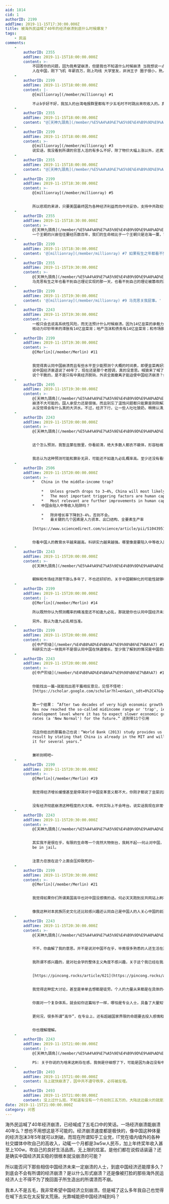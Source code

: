 ```yaml
---
aid: 1814
cid: 1
authorID: 2199
addTime: 2019-11-15T17:30:00.000Z
title: 被海外民运喊了40年的经济崩溃到底什么时候爆发？
tags:
    - 民运
comments:
    -
        authorID: 2355
        addTime: 2019-11-15T18:00:00.000Z
        content: >-
            不回答你的问题，因为我希望崩溃，但是我也不知道什么时候崩溃 当我想说一点，b乎上吹收入，学历的我只想用下面的段子 谢不邀
            人在中国，刚下飞机 年薪百万，刚上均线 大学室友，非洲王子 圈子很小，熟人很多，匿了
    -
        authorID: 2199
        addTime: 2019-11-15T18:00:00.000Z
        content: |-
            @[millionray](/member/millionray) #1

            不止b乎好不好，我加入的台湾电报群里都有不少五毛时不时跳出来吹收入的。真是怀疑中国经济是不是真的会崩溃。
    -
        authorID: 2355
        addTime: 2019-11-15T18:00:00.000Z
        content: "@[天神九頭鳥](/member/%E5%A4%A9%E7%A5%9E%E4%B9%9D%E9%A0%AD%E9%B3%A5) #2 这就要结合现实自行判断了 你的实际生活是不是越来越好，现实生活中身边的亲眼可见的穷苦人生活是不是越来越好 还有能不能像以前一样猪肉自由\U0001F602"
    -
        authorID: 2199
        addTime: 2019-11-15T18:00:00.000Z
        content: >-
            @[millionray](/member/millionray) #3
            说实话，我没看到所谓的穷苦人活的有多么不好，除了物价大幅上涨以外，还真没觉得中国社会有什么大的改变。该什么样还什么样。和所谓经济崩溃或者大幅下降完全不符。
    -
        authorID: 2355
        addTime: 2019-11-15T18:00:00.000Z
        content: "@[天神九頭鳥](/member/%E5%A4%A9%E7%A5%9E%E4%B9%9D%E9%A0%AD%E9%B3%A5) #4 这也是我的想法\U0001F923"
    -
        authorID: 2199
        addTime: 2019-11-15T18:30:00.000Z
        content: >-
            @[millionray](/member/millionray) #5


            所以悲观的来讲，只要美国最终因为各种经济利益而向中共妥协，支持中共政权执政，中国经济就永远不会崩溃。而非像民运说的那样中国经济存在完全无法调和的结构性矛盾，最终必将崩溃。
    -
        authorID: 2355
        addTime: 2019-11-15T18:30:00.000Z
        content: >-
            @[天神九頭鳥](/member/%E5%A4%A9%E7%A5%9E%E4%B9%9D%E9%A0%AD%E9%B3%A5) #4
            一个王朝的兴衰往往要经历数百年，我们的生命相比于一个王朝只是沧海一粟，可谓蟪蛄不知春秋，但我依然相信自由终有一天会到来
    -
        authorID: 2199
        addTime: 2019-11-15T18:30:00.000Z
        content: '@[millionray](/member/millionray) #7 如果有生之年都看不到自由降临，到来又有何意义？'
    -
        authorID: 2355
        addTime: 2019-11-15T19:30:00.000Z
        content: >-
            @[天神九頭鳥](/member/%E5%A4%A9%E7%A5%9E%E4%B9%9D%E9%A0%AD%E9%B3%A5) #8
            马克思有生之年也看不到自己理论实现的那一天，也看不到自己的理论被篡改的那一天
    -
        authorID: 2199
        addTime: 2019-11-15T19:30:00.000Z
        content: '@[millionray](/member/millionray) #9 马克思关我屁事。'
    -
        authorID: 2243
        addTime: 2019-11-15T19:30:00.000Z
        content: >-
            一般只会去说高系统性风险，而无法预计什么时候崩溃。因为14亿韭菜的承载力是个未知数。劳动密集型发展的福利剥削，环境剥削，资源剥削有14亿韭菜背；
            核动力印钞带来的滞胀有14亿韭菜背；地产泡沫和债务有14亿韭菜背；和市场脱节只做输血之用的股票市场有14亿韭菜背。这大概也就是为啥维稳，摄像头，社会信用体系如此重要的原因~~韭菜们还觉得生活水平变好了？那是对有中国体量的市场工业化应该带来多少福利的无意识。如今经济指标逐渐陷入停滞，逐渐迈入中等收入陷阱，且投资，制造业，产业结构，劳动力市场，创新，人口方面后续可能继续疲软之时，倘若对比一下中国与其他国家转型阶段的中产数据……结果是很可怜的。。
    -
        authorID: 2199
        addTime: 2019-11-15T19:30:00.000Z
        content: >-
            @[Merlin](/member/Merlin) #11


            我觉得真认同中国崩溃而且有些水平至少能预测个大概的时间表，即便韭菜再好割，那也要肥料，灌溉成本，你说是不是。没有可能无限的压榨下去，即便是没有任何家庭成本的克隆人你还得养活他才能贡献生产力。这笔账就看有没有人有能力算清楚了。
            说中国经济衰退说了40年了，现在还是那个老腔调，真的没意思。喊狼来了喊了这么长时间，狼都没有来，要说这40年中国人的生活水平完全没有提高完全是被中共剥削到生存的边缘？我反正是说不口。
            说个干脆的，是不是只有中美经济脱钩，外资全面撤离才能迫使中国经济崩溃？如果是，那经济脱钩就是唯一稻草，一旦无法脱钩中国经济也就不会崩溃。
    -
        authorID: 2495
        addTime: 2019-11-15T19:30:00.000Z
        content: >-
            @[天神九頭鳥](/member/%E5%A4%A9%E7%A5%9E%E4%B9%9D%E9%A0%AD%E9%B3%A5) #4
            崩溃不大可能的。国人承受力还是很强，而且别忘了温饱问题都只能算是刚刚解决（甚至可能还有没解决的地方），很多老一辈都还有贫穷年代的记忆。新一代00后确实狂热但那也是因为还没走进社会。
            从没觉得会有什么真的大洪水。不过，经济下行，让一些人吐吐狼奶，稍微认清点现实，不那么跪舔我觉得都是可能性很大的
    -
        authorID: 2243
        addTime: 2019-11-15T20:00:00.000Z
        content: >-
            @[天神九頭鳥](/member/%E5%A4%A9%E7%A5%9E%E4%B9%9D%E9%A0%AD%E9%B3%A5) #12


            这个怎么预测，我暂且蒙在鼓里，你看前清，绝大多数人都衣不蔽体，形容枯槁了，还不是没有崩溃。民国通胀，有二战催动也持续了12年，最后还是军事力量下的被迫倒台~


            我总认为这种预测可能和算卦无异，可能还不如逢九必乱概率高。至少还没有看到哪个专业机构（民运不算）敢用这个蒙人的~
    -
        authorID: 2506
        addTime: 2019-11-15T20:00:00.000Z
        content: >-
            *   China in the middle-income trap?
                
                *   Unless growth drops to 3–4%, China will most likely not become trapped in an MIT.
                *   The most important triggering factors are human capital, export structure and TFP(total factor productivity).
                *   Most relevant are further improvements in human capital accumulation.
            *   中国会陷入中等收入陷阱吗？
                
                *   除非增长率下降到3-4%，否则不会。
                *   最关键的几个因素是人力资本、出口结构、全要素生产率

            [https://www.sciencedirect.com/science/article/pii/S1043951X19300033](https://www.sciencedirect.com/science/article/pii/S1043951X19300033)


            你看中国人的教育水平越来越高。科研实力越来越强。哪里像是要陷入中等收入陷阱的样子？
    -
        authorID: 2243
        addTime: 2019-11-15T20:00:00.000Z
        content: >-
            @[天神九頭鳥](/member/%E5%A4%A9%E7%A5%9E%E4%B9%9D%E9%A0%AD%E9%B3%A5) #12


            朝鲜和市场经济脱节那么多年了，不也还好好的，关于中国朝鲜化的可能性就够吵一壶<del>中国经济开经济下行压力开始占上风从12年就开始了（李嘉诚跑路从06年就开始了</del>）
    -
        authorID: 2199
        addTime: 2019-11-15T20:00:00.000Z
        content: |-
            @[Merlin](/member/Merlin) #14

            所以既然你认为预测概率的精准度还不如逢九必乱，那就是你也认同中国经济未来也有可能不崩溃一直这样走下去。

            另外，我认为逢九必乱相当准。
    -
        authorID: 2199
        addTime: 2019-11-15T20:00:00.000Z
        content: >-
            @[中产阶级](/member/%E4%B8%AD%E4%BA%A7%E9%98%B6%E7%BA%A7) #15
            科研实力这一块我并不是很认同中国在快速增长，至少我了解到的情况是中国目前发的很多paper都很水，属于纯灌水性paper，原创性很低，也无法转换成高生产力的技术。总之就是国内科研更多目的在于评职称这方面，类似官僚体系，并非是做学问的地方。
    -
        authorID: 2243
        addTime: 2019-11-15T20:00:00.000Z
        content: >-
            @[中产阶级](/member/%E4%B8%AD%E4%BA%A7%E9%98%B6%E7%BA%A7) #15


            你能找出一篇~就能找出若干篇相反意见，见怪不怪吧：
            [https://scholar.google.com/scholar?hl=en&as\_sdt=0%2C47&q=china+mid-income+trap&btnG=](https://scholar.google.com/scholar?as_sdt=0%2C47&btnG=&hl=en&q=china+mid-income+trap)


            第一个结果： ”After two decades of very high economic growth rates, China
            has now reached the so-called midincome range or 'trap', ie a
            development level where it has to expect slower economic growth
            rates (a 'New Normal') for the future.“ 还附带11个引用


            况且你给出的那篇自己也说：“World Bank (2013) study provides us with a clear
            result by stating that China is already in the MIT and will stay in
            it for several years.”


            兼听则明吧~
    -
        authorID: 2199
        addTime: 2019-11-15T20:30:00.000Z
        content: >-
            @[Merlin](/member/Merlin) #19


            我觉得经济增长缓慢甚至是停滞对于中国变革意义都不大，你刚才都说了韭菜抗压能力超强。如果只是生活水平变差而不是关乎生死存亡他们是不会出来造反的。


            没有经济彻底崩溃这种程度的大灾难。中共实际上不会垮台。说实话我现在非常恨美国的资本财团。把中共养这么肥不说现在还在为了赚钱支撑这个邪恶的政权。所以现在我一听到有人给美国放纵中共的行为洗地的时候我就会很恼火。
    -
        authorID: 2243
        addTime: 2019-11-15T20:30:00.000Z
        content: >-
            @[天神九頭鳥](/member/%E5%A4%A9%E7%A5%9E%E4%B9%9D%E9%A0%AD%E9%B3%A5) #20


            其实我不是很在乎，有限的生命等一个庞然大物倒台，我耗不起~~何止对中国，哪怕是本国，08金融危机，美国大银行还不是too big to
            be in jail。


            注意力总放在这个上面会压抑致死的~
    -
        authorID: 2199
        addTime: 2019-11-15T20:30:00.000Z
        content: >-
            @[Merlin](/member/Merlin) #21


            我觉得如果你们所谓美国高华也对中国没感情的话。何必天天跑到反共网站上刷存在？对这个国家无爱就放手呗。去英文论坛岂不是更好。跟能帮你们融入西方文明。难道是你国人不接纳你们？


            像我这种对本民族历史文化还比较感兴趣还认同自己是中国人的人关心中国的前途还比较说的过去。像站长这种对中国历史压根不感兴趣也不屑了解的人。我个人并不希望他跑出来站在所谓文明的至高点指点江山。可能是我这个人民族情感比较强烈。
    -
        authorID: 2243
        addTime: 2019-11-15T20:30:00.000Z
        content: >-
            @[天神九頭鳥](/member/%E5%A4%A9%E7%A5%9E%E4%B9%9D%E9%A0%AD%E9%B3%A5) #22


            不不，你曲解了我的意思。并不是说对中国不在乎，毕竟很多熟悉的人还生活在那。而且如你所说，不在乎也不会出现在中文世界。而且我自认为我算是我认识的你所谓“高华”里对中国历史文化比较感兴趣的一拨人。


            我所谓不感兴趣的，是对社会学的整体主义角度不感兴趣，关于这个我已经在我以前的宪法学系列里详述了:


            [https://pincong.rocks/article/621](https://pincong.rocks/article/621)


            我觉得这种宏大讨论，甚至是单单去想都是徒劳。个人的力量从来都是在具体的小事上。


            你面对一个复杂体系，就会如你这篇帖子一样，哪怕是专业人士，具备了大量知识，扣破脑袋也得不到统一的结果，只能陷入急躁。


            更何况，很多所谓“高华”，在专业上，还有超越国家界限的命题要去投入感情和精力~~甚至政治/国家本身他们都不care。。


            你也理解理解。
    -
        authorID: 2243
        addTime: 2019-11-15T21:00:00.000Z
        content: |-
            @[天神九頭鳥](/member/%E5%A4%A9%E7%A5%9E%E4%B9%9D%E9%A0%AD%E9%B3%A5) #22

            PS: 关于你说的为啥来这刷存在感，我倒是仔细想了下，可能是因为身边没有中国人吧，而真正认识的中国人（国内的朋友）是不能什么都聊的。
    -
        authorID: 2493
        addTime: 2019-11-15T21:00:00.000Z
        content: 马上就快崩溃了，因中共不遵守秩序，必将被反噬。
    -
        authorID: 2493
        addTime: 2019-11-15T21:00:00.000Z
        content: 没上过什么班，不知道有没有一个月动则三五万的，大陆这边最火的就是送外卖的，一份只一二十元人民币，可以推测出没那么多高收入的人。
date: 2019-11-15T21:00:00.000Z
category: 问答
---
```


海外民运喊了40年经济崩溃，已经喊成了五毛口中的笑话。一场经济崩溃能崩溃40年么？想也不用想这是不可能的。经济崩溃速度都是极快的，像中国这种体量的经济泡沫3年5年就可以刺破。而现在所谓知乎工业党，IT党在墙内墙外的各种社交媒体中吹自己的高收入，动辄一个月都是3w5w人民币，加上年终奖年收入甚至上100w。吹自己的良好生活品质。无上限的炫富。是他们都在说假话装逼？还是确实中国经济其实稳的很根本就没崩溃的可能？

所以能否问下那些相信中国经济未来一定崩溃的人士，到底中国经济还能撑多久？到底会不会有所谓的经济崩溃？是以什么形式崩溃？还是像被打脸的那些海外民运经济人士不得不为了挽回面子所生造出的所谓溃而不崩。

我本人不是五毛，我非常希望中国经济立刻崩溃。但是喊了这么多年我自己也觉得在喊下去实在太反智太荒唐。光靠喊能把中国经济喊到吗？
